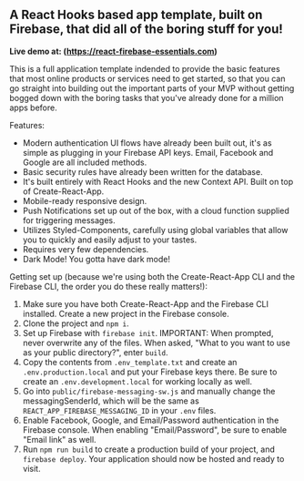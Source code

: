 ## A React Hooks based app template, built on Firebase, that did all of the boring stuff for you!

**Live demo at: (https://react-firebase-essentials.com)**

This is a full application template indended to provide the basic features that most online products or services need to get started, so that you can go straight into building out the important parts of your MVP without getting bogged down with the boring tasks that you've already done for a million apps before.

Features:

- Modern authentication UI flows have already been built out, it's as simple as plugging in your Firebase API keys. Email, Facebook and Google are all included methods.
- Basic security rules have already been written for the database.
- It's built entirely with React Hooks and the new Context API. Built on top of Create-React-App.
- Mobile-ready responsive design.
- Push Notifications set up out of the box, with a cloud function supplied for triggering messages.
- Utilizes Styled-Components, carefully using global variables that allow you to quickly and easily adjust to your tastes.
- Requires very few dependencies.
- Dark Mode! You gotta have dark mode!

Getting set up (because we're using both the Create-React-App CLI and the Firebase CLI, the order you do these really matters!):

1. Make sure you have both Create-React-App and the Firebase CLI installed. Create a new project in the Firebase console.
2. Clone the project and `npm i`.
3. Set up Firebase with `firebase init`. IMPORTANT: When prompted, never overwrite any of the files. When asked, "What to you want to use as your public directory?", enter `build`.
4. Copy the contents from `.env_template.txt` and create an `.env.production.local` and put your Firebase keys there. Be sure to create an `.env.development.local` for working locally as well.
5. Go into `public/firebase-messaging-sw.js` and manually change the messagingSenderId, which will be the same as `REACT_APP_FIREBASE_MESSAGING_ID` in your `.env` files.
6. Enable Facebook, Google, and Email/Password authentication in the Firebase console. When enabling "Email/Password", be sure to enable "Email link" as well.
7. Run `npm run build` to create a production build of your project, and `firebase deploy`. Your application should now be hosted and ready to visit.
